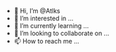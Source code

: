 - 👋 Hi, I’m @Atlks
- 👀 I’m interested in ...
- 🌱 I’m currently learning ...
- 💞️ I’m looking to collaborate on ...
- 📫 How to reach me ...

<!---
Atlks/Atlks is a ✨ special ✨ repository because its `README.md` (this file) appears on your GitHub profile.
You can click the Preview link to take a look at your changes.
--->
